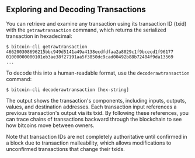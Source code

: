 ## Exploring and Decoding Transactions

You can retrieve and examine any transaction using its transaction ID (txid) with the `getrawtransaction` command, which returns the serialized transaction in hexadecimal:

```
$ bitcoin-cli getrawtransaction 466200308696215bbc949d5141a49a4138ecdfdfaa2a8029c1f9bcecd1f96177
01000000000101eb3ae38f27191aa5f3850dc9cad00492b88b72404f9da13569
...
```

To decode this into a human-readable format, use the `decoderawtransaction` command:

```
$ bitcoin-cli decoderawtransaction [hex-string]
```

The output shows the transaction's components, including inputs, outputs, values, and destination addresses. Each transaction input references a previous transaction's output via its txid. By following these references, you can trace chains of transactions backward through the blockchain to see how bitcoins move between owners.

Note that transaction IDs are not completely authoritative until confirmed in a block due to transaction malleability, which allows modifications to unconfirmed transactions that change their txids.